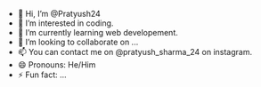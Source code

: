 - 👋 Hi, I’m @Pratyush24
- 👀 I’m interested in coding.
- 🌱 I’m currently learning web developement.
- 💞️ I’m looking to collaborate on ...
- 📫 You can contact me on @pratyush_sharma_24 on instagram.
- 😄 Pronouns: He/Him
- ⚡ Fun fact: ...

<!---
SuperPekka24/SuperPekka24 is a ✨ special ✨ repository because its `README.md` (this file) appears on your GitHub profile.
You can click the Preview link to take a look at your changes.
--->

